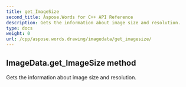 ```yaml
---
title: get_ImageSize
second_title: Aspose.Words for C++ API Reference
description: Gets the information about image size and resolution. 
type: docs
weight: 0
url: /cpp/aspose.words.drawing/imagedata/get_imagesize/
---
```

## ImageData.get_ImageSize method


Gets the information about image size and resolution.


